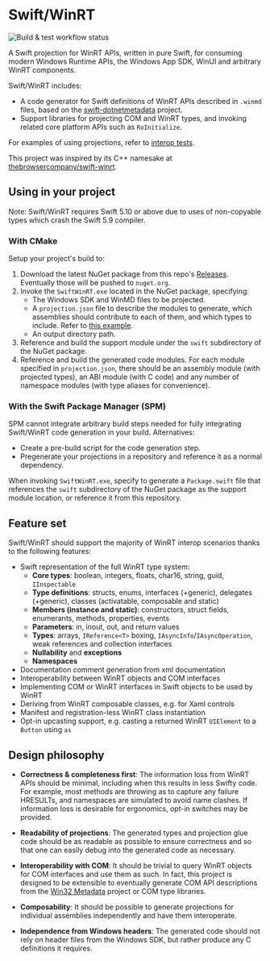 # Swift/WinRT

![Build & test workflow status](https://github.com/tristanlabelle/swift-winrt/actions/workflows/build-and-test.yml/badge.svg?branch=main)

A Swift projection for WinRT APIs, written in pure Swift, for consuming modern Windows Runtime APIs, the Windows App SDK, WinUI and arbitrary WinRT components.

Swift/WinRT includes:

- A code generator for Swift definitions of WinRT APIs described in `.winmd` files, based on the [swift-dotnetmetadata](https://github.com/tristanlabelle/swift-dotnetmetadata) project.
- Support libraries for projecting COM and WinRT types, and invoking related core platform APIs such as `RoInitialize`.

For examples of using projections, refer to [interop tests](InteropTests/Tests).

This project was inspired by its C++ namesake at [thebrowsercompany/swift-winrt](https://github.com/thebrowsercompany/swift-winrt).

## Using in your project

Note: Swift/WinRT requires Swift 5.10 or above due to uses of non-copyable types which crash the Swift 5.9 compiler.

### With CMake

Setup your project's build to:

1. Download the latest NuGet package from this repo's [Releases](https://github.com/tristanlabelle/swift-winrt/releases). Eventually those will be pushed to `nuget.org`.
2. Invoke the `SwiftWinRT.exe` located in the NuGet package, specifying:
   - The Windows SDK and WinMD files to be projected.
   - A `projection.json` file to describe the modules to generate, which assemblies should contribute to each of them, and which types to include. Refer to [this example](InteropTests/projection.json).
   - An output directory path.
3. Reference and build the support module under the `swift` subdirectory of the NuGet package.
4. Reference and build the generated code modules. For each module specified in `projection.json`, there should be an assembly module (with projected types), an ABI module (with C code) and any number of namespace modules (with type aliases for convenience).

### With the Swift Package Manager (SPM)

SPM cannot integrate arbitrary build steps needed for fully integrating Swift/WinRT code generation in your build. Alternatives:

- Create a pre-build script for the code generation step.
- Pregenerate your projections in a repository and reference it as a normal dependency.

When invoking `SwiftWinRT.exe`, specify to generate a `Package.swift` file that references the `swift` subdirectory of the NuGet package as the support module location, or reference it from this repository.

## Feature set

Swift/WinRT should support the majority of WinRT interop scenarios thanks to the following features:

- Swift representation of the full WinRT type system:
  - **Core types**: boolean, integers, floats, char16, string, guid, `IInspectable`
  - **Type definitions**: structs, enums, interfaces (+generic), delegates (+generic), classes (activatable, composable and static)
  - **Members (instance and static)**: constructors, struct fields, enumerants, methods, properties, events
  - **Parameters**: in, inout, out, and return values
  - **Types**: arrays, `IReference<T>` boxing, `IAsyncInfo`/`IAsyncOperation`, weak references and collection interfaces
  - **Nullability** and **exceptions**
  - **Namespaces**
- Documentation comment generation from xml documentation
- Interoperability between WinRT objects and COM interfaces
- Implementing COM or WinRT interfaces in Swift objects to be used by WinRT
- Deriving from WinRT composable classes, e.g. for Xaml controls
- Manifest and registration-less WinRT class instantiation
- Opt-in upcasting support, e.g. casting a returned WinRT `UIElement` to a `Button` using `as`

## Design philosophy

- **Correctness & completeness first**: The information loss from WinRT APIs should be minimal, including when this results in less Swifty code. For example, most methods are throwing as to capture any failure HRESULTs, and namespaces are simulated to avoid name clashes. If information loss is desirable for ergonomics, opt-in switches may be provided.

- **Readability of projections**: The generated types and projection glue code should be as readable as possible to ensure correctness and so that one can easily debug into the generated code as necessary.

- **Interoperability with COM**: It should be trivial to query WinRT objects for COM interfaces and use them as such. In fact, this project is designed to be extensible to eventually generate COM API descriptions from the [Win32 Metadata](https://github.com/microsoft/win32metadata) project or COM type libraries.

- **Composability**: It should be possible to generate projections for individual assemblies independently and have them interoperate.

- **Independence from Windows headers**: The generated code should not rely on header files from the Windows SDK, but rather produce any C definitions it requires.

